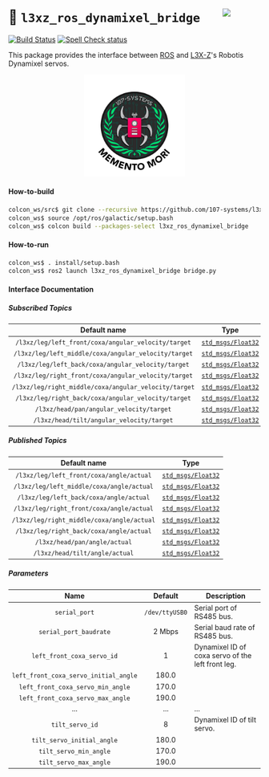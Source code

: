 <a href="https://107-systems.org/"><img align="right" src="https://raw.githubusercontent.com/107-systems/.github/main/logo/107-systems.png" width="15%"></a>
:floppy_disk: `l3xz_ros_dynamixel_bridge`
=========================================
[![Build Status](https://github.com/107-systems/l3xz_ros_dynamixel_bridge/actions/workflows/ros2.yml/badge.svg)](https://github.com/107-systems/l3xz_ros_dynamixel_bridge/actions/workflows/ros2.yml)
[![Spell Check status](https://github.com/107-systems/l3xz_ros_dynamixel_bridge/actions/workflows/spell-check.yml/badge.svg)](https://github.com/107-systems/l3xz_ros_dynamixel_bridge/actions/workflows/spell-check.yml)

This package provides the interface between [ROS](https://github.com/ros2) and [L3X-Z](https://github.com/107-systems/l3xz)'s Robotis Dynamixel servos.

<p align="center">
  <a href="https://github.com/107-systems/l3xz"><img src="https://raw.githubusercontent.com/107-systems/.github/main/logo/l3xz-logo-memento-mori-github.png" width="40%"></a>
</p>

#### How-to-build
```bash
colcon_ws/src$ git clone --recursive https://github.com/107-systems/l3xz_ros_dynamixel_bridge
colcon_ws$ source /opt/ros/galactic/setup.bash
colcon_ws$ colcon build --packages-select l3xz_ros_dynamixel_bridge
```

#### How-to-run
```bash
colcon_ws$ . install/setup.bash
colcon_ws$ ros2 launch l3xz_ros_dynamixel_bridge bridge.py
```

#### Interface Documentation
##### Subscribed Topics
| Default name | Type |
|:-:|:-:|
| `/l3xz/leg/left_front/coxa/angular_velocity/target` | [`std_msgs/Float32`](https://docs.ros2.org/foxy/api/std_msgs/msg/Float32.html) |
| `/l3xz/leg/left_middle/coxa/angular_velocity/target` | [`std_msgs/Float32`](https://docs.ros2.org/foxy/api/std_msgs/msg/Float32.html) |
| `/l3xz/leg/left_back/coxa/angular_velocity/target` | [`std_msgs/Float32`](https://docs.ros2.org/foxy/api/std_msgs/msg/Float32.html) |
| `/l3xz/leg/right_front/coxa/angular_velocity/target` | [`std_msgs/Float32`](https://docs.ros2.org/foxy/api/std_msgs/msg/Float32.html) |
| `/l3xz/leg/right_middle/coxa/angular_velocity/target` | [`std_msgs/Float32`](https://docs.ros2.org/foxy/api/std_msgs/msg/Float32.html) |
| `/l3xz/leg/right_back/coxa/angular_velocity/target` | [`std_msgs/Float32`](https://docs.ros2.org/foxy/api/std_msgs/msg/Float32.html) |
| `/l3xz/head/pan/angular_velocity/target` | [`std_msgs/Float32`](https://docs.ros2.org/foxy/api/std_msgs/msg/Float32.html) |
| `/l3xz/head/tilt/angular_velocity/target` | [`std_msgs/Float32`](https://docs.ros2.org/foxy/api/std_msgs/msg/Float32.html) |

##### Published Topics
| Default name | Type |
|:-:|:-:|
| `/l3xz/leg/left_front/coxa/angle/actual` | [`std_msgs/Float32`](https://docs.ros2.org/foxy/api/std_msgs/msg/Float32.html) |
| `/l3xz/leg/left_middle/coxa/angle/actual` | [`std_msgs/Float32`](https://docs.ros2.org/foxy/api/std_msgs/msg/Float32.html) |
| `/l3xz/leg/left_back/coxa/angle/actual` | [`std_msgs/Float32`](https://docs.ros2.org/foxy/api/std_msgs/msg/Float32.html) |
| `/l3xz/leg/right_front/coxa/angle/actual` | [`std_msgs/Float32`](https://docs.ros2.org/foxy/api/std_msgs/msg/Float32.html) |
| `/l3xz/leg/right_middle/coxa/angle/actual` | [`std_msgs/Float32`](https://docs.ros2.org/foxy/api/std_msgs/msg/Float32.html) |
| `/l3xz/leg/right_back/coxa/angle/actual` | [`std_msgs/Float32`](https://docs.ros2.org/foxy/api/std_msgs/msg/Float32.html) |
| `/l3xz/head/pan/angle/actual` | [`std_msgs/Float32`](https://docs.ros2.org/foxy/api/std_msgs/msg/Float32.html) |
| `/l3xz/head/tilt/angle/actual` | [`std_msgs/Float32`](https://docs.ros2.org/foxy/api/std_msgs/msg/Float32.html) |

##### Parameters
| Name | Default | Description |
|:-:|:-:|-|
| `serial_port` | `/dev/ttyUSB0` | Serial port of RS485 bus. |
| `serial_port_baudrate` | 2 Mbps | Serial baud rate of RS485 bus. |
| `left_front_coxa_servo_id` | 1 | Dynamixel ID of coxa servo of the left front leg. |
| `left_front_coxa_servo_initial_angle` | 180.0 | |
| `left_front_coxa_servo_min_angle` | 170.0 | |
| `left_front_coxa_servo_max_angle` | 190.0 | |
| ... | ... | ... |
| `tilt_servo_id` | 8 | Dynamixel ID of tilt servo. |
| `tilt_servo_initial_angle` | 180.0 | |
| `tilt_servo_min_angle` | 170.0 | |
| `tilt_servo_max_angle` | 190.0 | |

